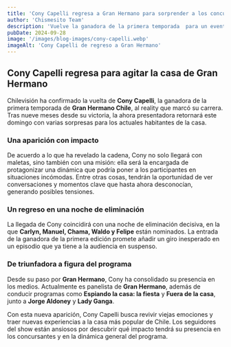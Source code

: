 ```yaml
---
title: 'Cony Capelli regresa a Gran Hermano para sorprender a los concursantes'
author: 'Chismesito Team'
description: 'Vuelve la ganadora de la primera temporada  para un evento especial dentro de la casa.'
pubDate: 2024-09-28
image: '/images/blog-images/cony-capelli.webp'
imageAlt: 'Cony Capelli de regreso a Gran Hermano'
---
```


## Cony Capelli regresa para agitar la casa de Gran Hermano

Chilevisión ha confirmado la vuelta de **Cony Capelli**, la ganadora de la primera temporada de **Gran Hermano Chile**, al reality que marcó su carrera. Tras nueve meses desde su victoria, la ahora presentadora retornará este domingo con varias sorpresas para los actuales habitantes de la casa.

### Una aparición con impacto

De acuerdo a lo que ha revelado la cadena, Cony no solo llegará con maletas, sino también con una misión: ella será la encargada de protagonizar una dinámica que podría poner a los participantes en situaciones incómodas. Entre otras cosas, tendrán la oportunidad de ver conversaciones y momentos clave que hasta ahora desconocían, generando posibles tensiones.

### Un regreso en una noche de eliminación

La llegada de Cony coincidirá con una noche de eliminación decisiva, en la que **Carlyn, Manuel, Chama, Waldo y Felipe** están nominados. La entrada de la ganadora de la primera edición promete añadir un giro inesperado en un episodio que ya tiene a la audiencia en suspenso.

### De triunfadora a figura del programa

Desde su paso por **Gran Hermano**, Cony ha consolidado su presencia en los medios. Actualmente es panelista de **Gran Hermano**, además de conducir programas como **Espiando la casa: la fiesta** y **Fuera de la casa**, junto a **Jorge Aldoney** y **Lady Ganga**.

Con esta nueva aparición, Cony Capelli busca revivir viejas emociones y traer nuevas experiencias a la casa más popular de Chile. Los seguidores del show están ansiosos por descubrir qué impacto tendrá su presencia en los concursantes y en la dinámica general del programa.

